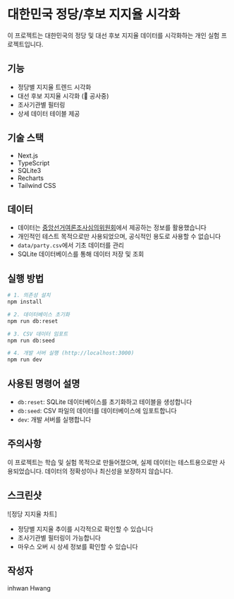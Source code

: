 # 대한민국 정당/후보 지지율 시각화

이 프로젝트는 대한민국의 정당 및 대선 후보 지지율 데이터를 시각화하는 개인 실험 프로젝트입니다.

## 기능

- 정당별 지지율 트렌드 시각화
- 대선 후보 지지율 시각화 (🚧 공사중)
- 조사기관별 필터링
- 상세 데이터 테이블 제공

## 기술 스택

- Next.js
- TypeScript
- SQLite3
- Recharts
- Tailwind CSS

## 데이터

- 데이터는 [중앙선거여론조사심의위원회](https://nesdc.go.kr/)에서 제공하는 정보를 활용했습니다
- 개인적인 테스트 목적으로만 사용되었으며, 공식적인 용도로 사용할 수 없습니다
- `data/party.csv`에서 기초 데이터를 관리
- SQLite 데이터베이스를 통해 데이터 저장 및 조회

## 실행 방법

```bash
# 1. 의존성 설치
npm install

# 2. 데이터베이스 초기화
npm run db:reset

# 3. CSV 데이터 임포트
npm run db:seed

# 4. 개발 서버 실행 (http://localhost:3000)
npm run dev
```

## 사용된 명령어 설명
- `db:reset`: SQLite 데이터베이스를 초기화하고 테이블을 생성합니다
- `db:seed`: CSV 파일의 데이터를 데이터베이스에 임포트합니다
- `dev`: 개발 서버를 실행합니다

## 주의사항

이 프로젝트는 학습 및 실험 목적으로 만들어졌으며, 실제 데이터는 테스트용으로만 사용되었습니다. 
데이터의 정확성이나 최신성을 보장하지 않습니다.

## 스크린샷

![정당 지지율 차트]
- 정당별 지지율 추이를 시각적으로 확인할 수 있습니다
- 조사기관별 필터링이 가능합니다
- 마우스 오버 시 상세 정보를 확인할 수 있습니다

## 작성자

inhwan Hwang
